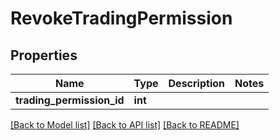 # RevokeTradingPermission

## Properties
Name | Type | Description | Notes
------------ | ------------- | ------------- | -------------
**trading_permission_id** | **int** |  | 

[[Back to Model list]](../README.md#documentation-for-models) [[Back to API list]](../README.md#documentation-for-api-endpoints) [[Back to README]](../README.md)


